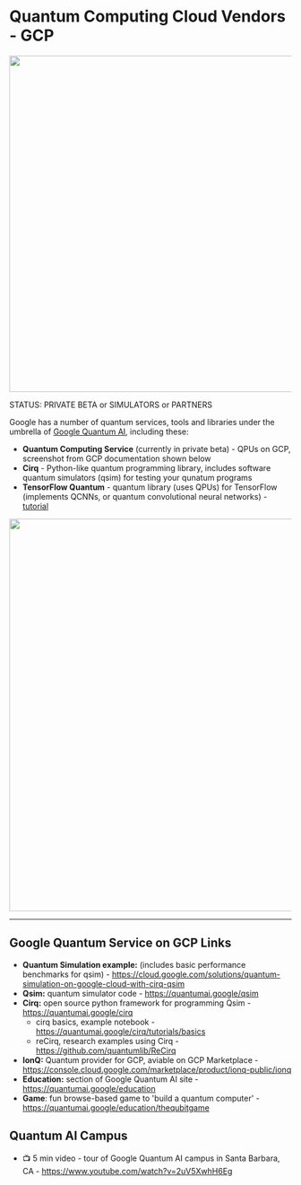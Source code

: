 # Quantum Computing Cloud Vendors - GCP

<img src="https://github.com/lynnlangit/learning-quantum/blob/main/images/quantum-coffee.jpg" width=600>

STATUS: PRIVATE BETA or SIMULATORS or PARTNERS

Google has a number of quantum services, tools and libraries under the umbrella of [Google Quantum AI](https://quantumai.google/), including these:
- **Quantum Computing Service** (currently in private beta) - QPUs on GCP, screenshot from GCP documentation shown below
- **Cirq** - Python-like quantum programming library, includes software quantum simulators (qsim) for testing your qunatum programs
- **TensorFlow Quantum** - quantum library (uses QPUs) for TensorFlow (implements QCNNs, or quantum convolutional neural networks) - [tutorial](https://blog.tensorflow.org/2021/06/training-with-multiple-workers-using-tensorflow-quantum.html)

<img src="https://github.com/lynnlangit/learning-quantum/blob/main/images/gcp-qcs.png" width=700>

---

## Google Quantum Service on GCP Links

- **Quantum Simulation example:** (includes basic performance benchmarks for qsim) - https://cloud.google.com/solutions/quantum-simulation-on-google-cloud-with-cirq-qsim
- **Qsim:** quantum simulator code - https://quantumai.google/qsim
- **Cirq:** open source python framework for programming Qsim - https://quantumai.google/cirq
  - cirq basics, example notebook - https://quantumai.google/cirq/tutorials/basics
  - reCirq, research examples using Cirq - https://github.com/quantumlib/ReCirq
- **IonQ:** Quantum provider for GCP, aviable on GCP Marketplace - https://console.cloud.google.com/marketplace/product/ionq-public/ionq
- **Education:** section of Google Quantum AI site - https://quantumai.google/education
- **Game**: fun browse-based game to 'build a quantum computer' - https://quantumai.google/education/thequbitgame

## Quantum AI Campus

- 📺 5 min video - tour of Google Quantum AI campus in Santa Barbara, CA - https://www.youtube.com/watch?v=2uV5XwhH6Eg

